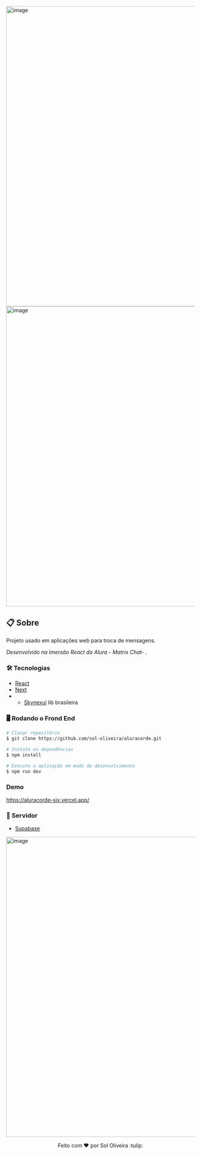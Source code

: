 
<img width="800" alt="image" src="https://user-images.githubusercontent.com/71611273/174923578-ee8a3ae9-d0c4-4167-882b-16bd76a672e9.png">

<img width="800" alt="image" src="https://user-images.githubusercontent.com/71611273/174926291-36dfb853-d690-4740-94bc-7b62d5493822.png">


## 📋 Sobre
<p>
Projeto usado em aplicações web para troca de mensagens.</p>

<p><i>Desenvolvido na Imersão React da Alura - Matrix Chat- .</i></p>


### 🛠 Tecnologias

- [React](https://pt-br.reactjs.org/)
- [Next](https://https://nextjs.org/docs) 
- - [Skynexui](https://skynexui.dev/) lib brasileira


### 🖥️ Rodando o Frond End 

```bash
# Clonar repositório
$ git clone https://github.com/sol-oliveira/aluracorde.git

# Instale as dependências
$ npm install

# Execute a aplicação em modo de desenvolvimento
$ npm run dev
```

### Demo
<a>https://aluracorde-six.vercel.app/<a>
  

### 🎲 Servidor

- [Supabase](https://app.supabase.com/)
  
<img width="800" alt="image"  src="https://user-images.githubusercontent.com/71611273/175020217-c6d7178a-939e-4c5a-bcbb-13a8b0e9ef3e.png">

<p align="center" dir="auto">Feito com <g-emoji class="g-emoji" alias="hearts" fallback-src="https://github.githubassets.com/images/icons/emoji/unicode/2665.png">♥</g-emoji>
  por Sol Oliveira :tulip:</p>


